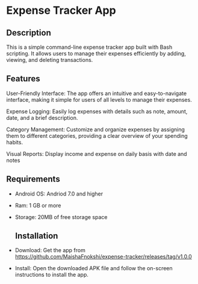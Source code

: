 # Expense Tracker App

## Description

This is a simple command-line expense tracker app built with Bash scripting. It allows users to manage their expenses efficiently by adding, viewing, and deleting transactions.

## Features

User-Friendly Interface: The app offers an intuitive and easy-to-navigate interface, making it simple for users of all levels to manage their expenses.

Expense Logging: Easily log expenses with details such as note, amount, date, and a brief description.

Category Management: Customize and organize expenses by assigning them to different categories, providing a clear overview of your spending habits.

Visual Reports: Display income and expense on daily basis with date and notes

## Requirements

- Android OS: Andriod 7.0 and higher
- Ram: 1 GB or more
- Storage: 20MB of free storage space
  
  ## Installation
- Download: Get the app from https://github.com/MaishaFnokshi/expense-tracker/releases/tag/v1.0.0
- Install: Open the downloaded APK file and follow the on-screen instructions to install the app.

  







